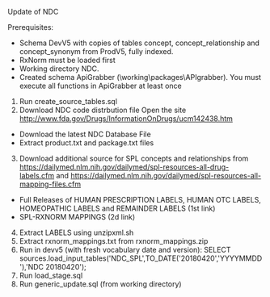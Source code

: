 Update of NDC

Prerequisites:
- Schema DevV5 with copies of tables concept, concept_relationship and concept_synonym from ProdV5, fully indexed. 
- RxNorm must be loaded first
- Working directory NDC.
- Created schema ApiGrabber (\working\packages\APIgrabber). You must execute all functions in ApiGrabber at least once

1. Run create_source_tables.sql
2. Download NDC code distrbution file
Open the site http://www.fda.gov/Drugs/InformationOnDrugs/ucm142438.htm
- Download the latest NDC Database File
- Extract product.txt and package.txt files
3. Download additional source for SPL concepts and relationships from https://dailymed.nlm.nih.gov/dailymed/spl-resources-all-drug-labels.cfm and https://dailymed.nlm.nih.gov/dailymed/spl-resources-all-mapping-files.cfm
- Full Releases of HUMAN PRESCRIPTION LABELS, HUMAN OTC LABELS, HOMEOPATHIC LABELS and REMAINDER LABELS (1st link)
- SPL-RXNORM MAPPINGS (2d link)
4. Extract LABELS using unzipxml.sh
5. Extract rxnorm_mappings.txt from rxnorm_mappings.zip
6. Run in devv5 (with fresh vocabulary date and version): SELECT sources.load_input_tables('NDC_SPL',TO_DATE('20180420','YYYYMMDD'),'NDC 20180420');
7. Run load_stage.sql
8. Run generic_update.sql (from working directory)